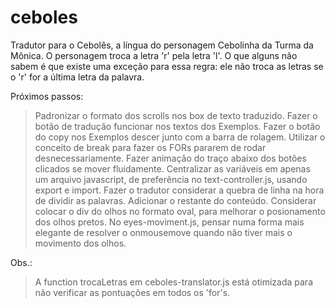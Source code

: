 # ceboles
Tradutor para o Cebolês, a língua do personagem Cebolinha da Turma da Mônica. O personagem troca a letra 'r' pela letra 'l'. O que alguns não sabem é que existe uma exceção para essa regra: ele não troca as letras se o 'r' for a última letra da palavra. 

Próximos passos:
> Padronizar o formato dos scrolls nos box de texto traduzido.
> Fazer o botão de tradução funcionar nos textos dos Exemplos.
> Fazer o botão do copy nos Exemplos descer junto com a barra de rolagem.
> Utilizar o conceito de break para fazer os FORs pararem de rodar desnecessariamente.
> Fazer animação do traço abaixo dos botões clicados se mover fluidamente.
> Centralizar as variáveis em apenas um arquivo javascript, de preferência no text-controller.js, usando export e import.
> Fazer o tradutor considerar a quebra de linha na hora de dividir as palavras.
> Adicionar o restante do conteúdo.
> Considerar colocar o div do olhos no formato oval, para melhorar o posionamento dos olhos pretos.
> No eyes-moviment.js, pensar numa forma mais elegante de resolver o onmousemove quando não tiver mais o movimento dos olhos.

Obs.:
> A function trocaLetras em ceboles-translator.js está otimizada para não verificar as pontuações em todos os 'for's.
